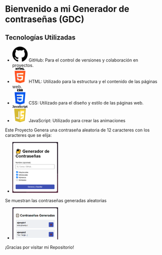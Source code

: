 # Bienvenido a mi Generador de contraseñas (GDC)

## Tecnologías Utilizadas

- <img src="skills/github.png" alt="GitHub" width="50"> GitHub: Para el control de versiones y colaboración en proyectos.
- <img src="skills/html.png" alt="Html" width="50"> HTML: Utilizado para la estructura y el contenido de las páginas web.
- <img src="skills/css-3.png" alt="CSS" width="50"> CSS: Utilizado para el diseño y estilo de las páginas web.
- <img src="skills/javascript.png" alt="JavaScript" width="50"> JavaScript: Utilizado para crear las animaciones


Este Proyecto Genera una contraseña aleatoria de 12 caracteres con los caracteres que se elija:
- <img src="imagenes/generador.PNG" alt="generador" width="150">

Se muestran las contraseñas generadas aleatorias
- <img src="imagenes/guardadas.PNG" alt="generador" width="150">



¡Gracias por visitar mi Repositorio!
